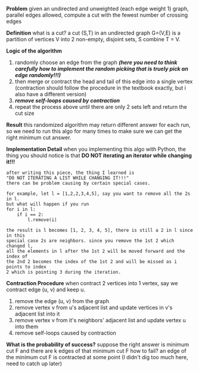 **Problem**
given an undirected and unweighted (each edge weight 1) graph, parallel edges allowed, compute a cut with the fewest number of crossing
edges


**Definition**
what is a cut?
a cut (S,T) in an undirected graph G=(V,E) is a partition of vertices V into 2 non-empty, disjoint sets, S combine T = V.

**Logic of the algorithm**
1. randomly choose an edge from the graph
***(here you need to think carefully how to implement the random picking that is truely pick an edge randomly!!!)***
2. then merge or contract the head and tail of this edge into a single vertex
(contraction should follow the procedure in the textbook exactly, but i also have a different version)
3. ***remove self-loops caused by contraction***
4. repeat the process above until there are only 2 sets left and return the cut size

**Result**
this randomized algorithm may return different answer for each run, so we need to run this algo for many times to make sure we can
get the right minimum cut answer.

**Implementation Detail**
when you implementing this algo with Python, the thing you should notice is that **DO NOT iterating an iterator while changing it!!!**

```
after writing this piece, the thing I learned is
"DO NOT ITERATING A LIST WHILE CHANGING IT!!!"
there can be problem causing by certain special cases.

for example, let l = [1,2,2,3,4,5], say you want to remove all the 2s in l.
but what will happen if you run
for i in l:
    if i == 2:
        l.remove(i)

the result is l becomes [1, 2, 3, 4, 5], there is still a 2 in l since in this
special case 2s are neighbors. since you remove the 1st 2 which changed l,
all the elements in l after the 1st 2 will be moved forward and the index of
the 2nd 2 becomes the index of the 1st 2 and will be missed as i points to index
2 which is pointing 3 during the iteration.
```

**Contraction Procedure**
when contract 2 vertices into 1 vertex, say we contract edge (u, v) and keep u.
1. remove the edge (u, v) from the graph
2. remove vertex v from u's adjacent list and update vertices in v's adjacent list into it
3. remove vertex v from it's neighbors' adjacent list and update vertex u into them
4. remove self-loops caused by contraction


**What is the probability of success?**
suppose the right answer is minimum cut F and there are k edges of that minimum cut F
how to fail?
an edge of the minimum cut F is contracted at some point
(I didn't dig too much here, need to catch up later)

